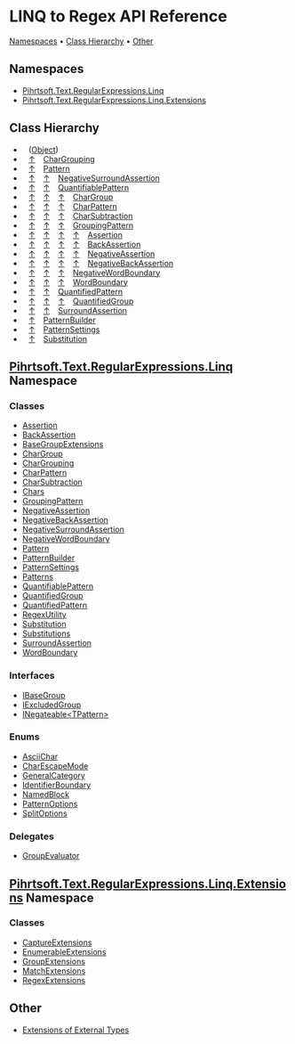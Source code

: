 # LINQ to Regex API Reference

[Namespaces](#namespaces) &#x2022; [Class Hierarchy](#class-hierarchy) &#x2022; [Other](#other)

## Namespaces

* [Pihrtsoft.Text.RegularExpressions.Linq](Pihrtsoft/Text/RegularExpressions/Linq/README.md)
* [Pihrtsoft.Text.RegularExpressions.Linq.Extensions](Pihrtsoft/Text/RegularExpressions/Linq/Extensions/README.md)

## Class Hierarchy

* &ensp; \([Object](https://docs.microsoft.com/en-us/dotnet/api/system.object)\)<a id="System_Object"></a>
* &ensp; [&#x2191;](#System_Object "Object") &ensp; [CharGrouping](Pihrtsoft/Text/RegularExpressions/Linq/CharGrouping/README.md)<a id="Pihrtsoft_Text_RegularExpressions_Linq_CharGrouping"></a>
* &ensp; [&#x2191;](#System_Object "Object") &ensp; [Pattern](Pihrtsoft/Text/RegularExpressions/Linq/Pattern/README.md)<a id="Pihrtsoft_Text_RegularExpressions_Linq_Pattern"></a>
* &ensp; [&#x2191;](#System_Object "Object") &ensp; [&#x2191;](#Pihrtsoft_Text_RegularExpressions_Linq_Pattern "Pattern") &ensp; [NegativeSurroundAssertion](Pihrtsoft/Text/RegularExpressions/Linq/NegativeSurroundAssertion/README.md)<a id="Pihrtsoft_Text_RegularExpressions_Linq_NegativeSurroundAssertion"></a>
* &ensp; [&#x2191;](#System_Object "Object") &ensp; [&#x2191;](#Pihrtsoft_Text_RegularExpressions_Linq_Pattern "Pattern") &ensp; [QuantifiablePattern](Pihrtsoft/Text/RegularExpressions/Linq/QuantifiablePattern/README.md)<a id="Pihrtsoft_Text_RegularExpressions_Linq_QuantifiablePattern"></a>
* &ensp; [&#x2191;](#System_Object "Object") &ensp; [&#x2191;](#Pihrtsoft_Text_RegularExpressions_Linq_Pattern "Pattern") &ensp; [&#x2191;](#Pihrtsoft_Text_RegularExpressions_Linq_QuantifiablePattern "QuantifiablePattern") &ensp; [CharGroup](Pihrtsoft/Text/RegularExpressions/Linq/CharGroup/README.md)<a id="Pihrtsoft_Text_RegularExpressions_Linq_CharGroup"></a>
* &ensp; [&#x2191;](#System_Object "Object") &ensp; [&#x2191;](#Pihrtsoft_Text_RegularExpressions_Linq_Pattern "Pattern") &ensp; [&#x2191;](#Pihrtsoft_Text_RegularExpressions_Linq_QuantifiablePattern "QuantifiablePattern") &ensp; [CharPattern](Pihrtsoft/Text/RegularExpressions/Linq/CharPattern/README.md)<a id="Pihrtsoft_Text_RegularExpressions_Linq_CharPattern"></a>
* &ensp; [&#x2191;](#System_Object "Object") &ensp; [&#x2191;](#Pihrtsoft_Text_RegularExpressions_Linq_Pattern "Pattern") &ensp; [&#x2191;](#Pihrtsoft_Text_RegularExpressions_Linq_QuantifiablePattern "QuantifiablePattern") &ensp; [CharSubtraction](Pihrtsoft/Text/RegularExpressions/Linq/CharSubtraction/README.md)<a id="Pihrtsoft_Text_RegularExpressions_Linq_CharSubtraction"></a>
* &ensp; [&#x2191;](#System_Object "Object") &ensp; [&#x2191;](#Pihrtsoft_Text_RegularExpressions_Linq_Pattern "Pattern") &ensp; [&#x2191;](#Pihrtsoft_Text_RegularExpressions_Linq_QuantifiablePattern "QuantifiablePattern") &ensp; [GroupingPattern](Pihrtsoft/Text/RegularExpressions/Linq/GroupingPattern/README.md)<a id="Pihrtsoft_Text_RegularExpressions_Linq_GroupingPattern"></a>
* &ensp; [&#x2191;](#System_Object "Object") &ensp; [&#x2191;](#Pihrtsoft_Text_RegularExpressions_Linq_Pattern "Pattern") &ensp; [&#x2191;](#Pihrtsoft_Text_RegularExpressions_Linq_QuantifiablePattern "QuantifiablePattern") &ensp; [&#x2191;](#Pihrtsoft_Text_RegularExpressions_Linq_GroupingPattern "GroupingPattern") &ensp; [Assertion](Pihrtsoft/Text/RegularExpressions/Linq/Assertion/README.md)<a id="Pihrtsoft_Text_RegularExpressions_Linq_Assertion"></a>
* &ensp; [&#x2191;](#System_Object "Object") &ensp; [&#x2191;](#Pihrtsoft_Text_RegularExpressions_Linq_Pattern "Pattern") &ensp; [&#x2191;](#Pihrtsoft_Text_RegularExpressions_Linq_QuantifiablePattern "QuantifiablePattern") &ensp; [&#x2191;](#Pihrtsoft_Text_RegularExpressions_Linq_GroupingPattern "GroupingPattern") &ensp; [BackAssertion](Pihrtsoft/Text/RegularExpressions/Linq/BackAssertion/README.md)<a id="Pihrtsoft_Text_RegularExpressions_Linq_BackAssertion"></a>
* &ensp; [&#x2191;](#System_Object "Object") &ensp; [&#x2191;](#Pihrtsoft_Text_RegularExpressions_Linq_Pattern "Pattern") &ensp; [&#x2191;](#Pihrtsoft_Text_RegularExpressions_Linq_QuantifiablePattern "QuantifiablePattern") &ensp; [&#x2191;](#Pihrtsoft_Text_RegularExpressions_Linq_GroupingPattern "GroupingPattern") &ensp; [NegativeAssertion](Pihrtsoft/Text/RegularExpressions/Linq/NegativeAssertion/README.md)<a id="Pihrtsoft_Text_RegularExpressions_Linq_NegativeAssertion"></a>
* &ensp; [&#x2191;](#System_Object "Object") &ensp; [&#x2191;](#Pihrtsoft_Text_RegularExpressions_Linq_Pattern "Pattern") &ensp; [&#x2191;](#Pihrtsoft_Text_RegularExpressions_Linq_QuantifiablePattern "QuantifiablePattern") &ensp; [&#x2191;](#Pihrtsoft_Text_RegularExpressions_Linq_GroupingPattern "GroupingPattern") &ensp; [NegativeBackAssertion](Pihrtsoft/Text/RegularExpressions/Linq/NegativeBackAssertion/README.md)<a id="Pihrtsoft_Text_RegularExpressions_Linq_NegativeBackAssertion"></a>
* &ensp; [&#x2191;](#System_Object "Object") &ensp; [&#x2191;](#Pihrtsoft_Text_RegularExpressions_Linq_Pattern "Pattern") &ensp; [&#x2191;](#Pihrtsoft_Text_RegularExpressions_Linq_QuantifiablePattern "QuantifiablePattern") &ensp; [NegativeWordBoundary](Pihrtsoft/Text/RegularExpressions/Linq/NegativeWordBoundary/README.md)<a id="Pihrtsoft_Text_RegularExpressions_Linq_NegativeWordBoundary"></a>
* &ensp; [&#x2191;](#System_Object "Object") &ensp; [&#x2191;](#Pihrtsoft_Text_RegularExpressions_Linq_Pattern "Pattern") &ensp; [&#x2191;](#Pihrtsoft_Text_RegularExpressions_Linq_QuantifiablePattern "QuantifiablePattern") &ensp; [WordBoundary](Pihrtsoft/Text/RegularExpressions/Linq/WordBoundary/README.md)<a id="Pihrtsoft_Text_RegularExpressions_Linq_WordBoundary"></a>
* &ensp; [&#x2191;](#System_Object "Object") &ensp; [&#x2191;](#Pihrtsoft_Text_RegularExpressions_Linq_Pattern "Pattern") &ensp; [QuantifiedPattern](Pihrtsoft/Text/RegularExpressions/Linq/QuantifiedPattern/README.md)<a id="Pihrtsoft_Text_RegularExpressions_Linq_QuantifiedPattern"></a>
* &ensp; [&#x2191;](#System_Object "Object") &ensp; [&#x2191;](#Pihrtsoft_Text_RegularExpressions_Linq_Pattern "Pattern") &ensp; [&#x2191;](#Pihrtsoft_Text_RegularExpressions_Linq_QuantifiedPattern "QuantifiedPattern") &ensp; [QuantifiedGroup](Pihrtsoft/Text/RegularExpressions/Linq/QuantifiedGroup/README.md)<a id="Pihrtsoft_Text_RegularExpressions_Linq_QuantifiedGroup"></a>
* &ensp; [&#x2191;](#System_Object "Object") &ensp; [&#x2191;](#Pihrtsoft_Text_RegularExpressions_Linq_Pattern "Pattern") &ensp; [SurroundAssertion](Pihrtsoft/Text/RegularExpressions/Linq/SurroundAssertion/README.md)<a id="Pihrtsoft_Text_RegularExpressions_Linq_SurroundAssertion"></a>
* &ensp; [&#x2191;](#System_Object "Object") &ensp; [PatternBuilder](Pihrtsoft/Text/RegularExpressions/Linq/PatternBuilder/README.md)<a id="Pihrtsoft_Text_RegularExpressions_Linq_PatternBuilder"></a>
* &ensp; [&#x2191;](#System_Object "Object") &ensp; [PatternSettings](Pihrtsoft/Text/RegularExpressions/Linq/PatternSettings/README.md)<a id="Pihrtsoft_Text_RegularExpressions_Linq_PatternSettings"></a>
* &ensp; [&#x2191;](#System_Object "Object") &ensp; [Substitution](Pihrtsoft/Text/RegularExpressions/Linq/Substitution/README.md)<a id="Pihrtsoft_Text_RegularExpressions_Linq_Substitution"></a>

## [Pihrtsoft.Text.RegularExpressions.Linq](Pihrtsoft/Text/RegularExpressions/Linq/README.md) Namespace

### Classes

* [Assertion](Pihrtsoft/Text/RegularExpressions/Linq/Assertion/README.md)
* [BackAssertion](Pihrtsoft/Text/RegularExpressions/Linq/BackAssertion/README.md)
* [BaseGroupExtensions](Pihrtsoft/Text/RegularExpressions/Linq/BaseGroupExtensions/README.md)
* [CharGroup](Pihrtsoft/Text/RegularExpressions/Linq/CharGroup/README.md)
* [CharGrouping](Pihrtsoft/Text/RegularExpressions/Linq/CharGrouping/README.md)
* [CharPattern](Pihrtsoft/Text/RegularExpressions/Linq/CharPattern/README.md)
* [CharSubtraction](Pihrtsoft/Text/RegularExpressions/Linq/CharSubtraction/README.md)
* [Chars](Pihrtsoft/Text/RegularExpressions/Linq/Chars/README.md)
* [GroupingPattern](Pihrtsoft/Text/RegularExpressions/Linq/GroupingPattern/README.md)
* [NegativeAssertion](Pihrtsoft/Text/RegularExpressions/Linq/NegativeAssertion/README.md)
* [NegativeBackAssertion](Pihrtsoft/Text/RegularExpressions/Linq/NegativeBackAssertion/README.md)
* [NegativeSurroundAssertion](Pihrtsoft/Text/RegularExpressions/Linq/NegativeSurroundAssertion/README.md)
* [NegativeWordBoundary](Pihrtsoft/Text/RegularExpressions/Linq/NegativeWordBoundary/README.md)
* [Pattern](Pihrtsoft/Text/RegularExpressions/Linq/Pattern/README.md)
* [PatternBuilder](Pihrtsoft/Text/RegularExpressions/Linq/PatternBuilder/README.md)
* [PatternSettings](Pihrtsoft/Text/RegularExpressions/Linq/PatternSettings/README.md)
* [Patterns](Pihrtsoft/Text/RegularExpressions/Linq/Patterns/README.md)
* [QuantifiablePattern](Pihrtsoft/Text/RegularExpressions/Linq/QuantifiablePattern/README.md)
* [QuantifiedGroup](Pihrtsoft/Text/RegularExpressions/Linq/QuantifiedGroup/README.md)
* [QuantifiedPattern](Pihrtsoft/Text/RegularExpressions/Linq/QuantifiedPattern/README.md)
* [RegexUtility](Pihrtsoft/Text/RegularExpressions/Linq/RegexUtility/README.md)
* [Substitution](Pihrtsoft/Text/RegularExpressions/Linq/Substitution/README.md)
* [Substitutions](Pihrtsoft/Text/RegularExpressions/Linq/Substitutions/README.md)
* [SurroundAssertion](Pihrtsoft/Text/RegularExpressions/Linq/SurroundAssertion/README.md)
* [WordBoundary](Pihrtsoft/Text/RegularExpressions/Linq/WordBoundary/README.md)

### Interfaces

* [IBaseGroup](Pihrtsoft/Text/RegularExpressions/Linq/IBaseGroup/README.md)
* [IExcludedGroup](Pihrtsoft/Text/RegularExpressions/Linq/IExcludedGroup/README.md)
* [INegateable\<TPattern>](Pihrtsoft/Text/RegularExpressions/Linq/INegateable-1/README.md)

### Enums

* [AsciiChar](Pihrtsoft/Text/RegularExpressions/Linq/AsciiChar/README.md)
* [CharEscapeMode](Pihrtsoft/Text/RegularExpressions/Linq/CharEscapeMode/README.md)
* [GeneralCategory](Pihrtsoft/Text/RegularExpressions/Linq/GeneralCategory/README.md)
* [IdentifierBoundary](Pihrtsoft/Text/RegularExpressions/Linq/IdentifierBoundary/README.md)
* [NamedBlock](Pihrtsoft/Text/RegularExpressions/Linq/NamedBlock/README.md)
* [PatternOptions](Pihrtsoft/Text/RegularExpressions/Linq/PatternOptions/README.md)
* [SplitOptions](Pihrtsoft/Text/RegularExpressions/Linq/SplitOptions/README.md)

### Delegates

* [GroupEvaluator](Pihrtsoft/Text/RegularExpressions/Linq/GroupEvaluator/README.md)

## [Pihrtsoft.Text.RegularExpressions.Linq.Extensions](Pihrtsoft/Text/RegularExpressions/Linq/Extensions/README.md) Namespace

### Classes

* [CaptureExtensions](Pihrtsoft/Text/RegularExpressions/Linq/Extensions/CaptureExtensions/README.md)
* [EnumerableExtensions](Pihrtsoft/Text/RegularExpressions/Linq/Extensions/EnumerableExtensions/README.md)
* [GroupExtensions](Pihrtsoft/Text/RegularExpressions/Linq/Extensions/GroupExtensions/README.md)
* [MatchExtensions](Pihrtsoft/Text/RegularExpressions/Linq/Extensions/MatchExtensions/README.md)
* [RegexExtensions](Pihrtsoft/Text/RegularExpressions/Linq/Extensions/RegexExtensions/README.md)

## Other

* [Extensions of External Types](_Extensions.md)

